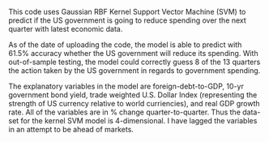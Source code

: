 This code uses Gaussian RBF Kernel Support Vector Machine (SVM) to predict if the US government is going to reduce spending over the next quarter with latest economic data.

As of the date of uploading the code, the model is able to predict with 61.5% accuracy whether the US government will reduce its spending. With out-of-sample testing, the model could correctly guess 8 of the 13 quarters the action taken by the US government in regards to government spending.

The explanatory variables in the model are foreign-debt-to-GDP, 10-yr government bond yield, trade weighted U.S. Dollar Index (representing the strength of US currency relative to world curriencies), and real GDP growth rate. All of the variables are in % change quarter-to-quarter. Thus the data-set for the kernel SVM model is 4-dimensional. I have lagged the variables in an attempt to be ahead of markets.
